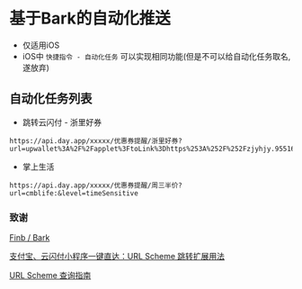 # 基于Bark的自动化推送

* 仅适用iOS
* iOS中 `快捷指令 - 自动化任务` 可以实现相同功能(但是不可以给自动化任务取名, 遂放弃)

## 自动化任务列表

- 跳转云闪付 - 浙里好券 
```
https://api.day.app/xxxxx/优惠券提醒/浙里好券?url=upwallet%3A%2F%2Fapplet%3FtoLink%3Dhttps%253A%252F%252Fzjyhjy.95516.com%252Fzlhq%252F%26encryptAppId%3D9fb3c78a9077c2e8&level=timeSensitive
```

- 掌上生活
```
https://api.day.app/xxxxx/优惠券提醒/周三半价?url=cmblife:&level=timeSensitive
```

### 致谢
[Finb / Bark](https://github.com/Finb/Bark)

[支付宝、云闪付小程序一键直达：URL Scheme 跳转扩展用法](https://sspai.com/post/68497)

[URL Scheme 查询指南](https://sspai.com/post/66334)
